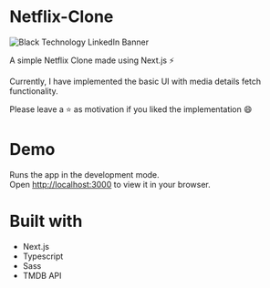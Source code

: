 # Netflix-Clone

![Black Technology LinkedIn Banner](https://user-images.githubusercontent.com/103346687/232337814-0d2b0589-d441-43b8-a9b0-a298cb3900ed.png)


A simple Netflix Clone made using Next.js ⚡

Currently, I have implemented the basic UI with media details fetch functionality.

Please leave a ⭐ as motivation if you liked the implementation 😄

# Demo



Runs the app in the development mode.\
Open [http://localhost:3000](http://localhost:3000) to view it in your browser.


# Built with

- Next.js
- Typescript
- Sass
- TMDB API


